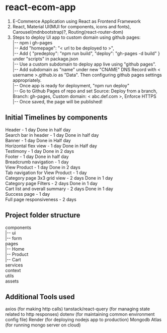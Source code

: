 # react-ecom-app
1. E-Commerce Application using React as Frontend Framework
2. React, Material UI(MUI for components, icons and fonts), Carousel(mdnbootstrap)?, Routing(react-router-dom)
3. Steps to deploy UI app to custom domain using github pages:\
|-- npm i gh-pages\
|-- Add "homepage": "< url to be deployed to >",\
|-- Add { "predeploy": "npm run build", "deploy": "gh-pages -d build" } under "scripts" in package.json\
|-- Use a custom subdomain to deploy app live using "github pages".\
|-- Add subdomain as "name" under new "CNAME" DNS Record with < username >.github.io as "Data". Then configuring github pages settings appropriately.\
|-- Once app is ready for deployment, "npm run deploy"\
|-- Go to Github Pages of repo and set Source: Deploy from a branch, Branch: gh-pages, Custom domain: < abc.def.com >, Enforce HTTPS\
|-- Once saved, the page will be published!

## Initial Timelines by components
Header - 1 day Done in half day\
Search bar in header - 1 day Done in half day\
Banner - 1 day Done in Half day\
Horizontal flex view - 1 day Done in Half day\
Testimony - 1 day Done in 2 days\
Footer - 1 day Done in half day\
Breadcrumb navigation - 1 day\
View Product - 1 day Done in 2 days\
Tab navigation for View Product - 1 day\
Category page 3x3 grid view - 2 days Done in 1 day\
Category page Filters - 2 days Done in 1 day\
Cart list and overall summary - 2 days Done in 1 day\
Success page - 1 day\
Full page responsiveness - 2 days

## Project folder structure
components\
|-- ui\
|-- form\
pages\
|-- Home\
|-- Product\
|-- Cart\
services\
context\
utils\
assets

## Additional Tools used
axios (for making http calls)
tanstack/react-query (for managing state related to http responses)
dotenv (for maintaining common environment config file)
Render (for deploying nodejs app to production)
Mongodb Atlas (for running mongo server on cloud)